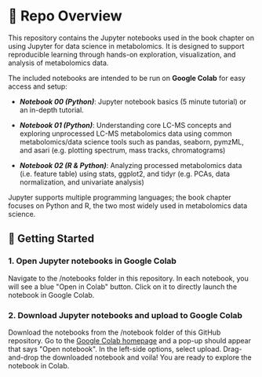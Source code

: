 # :notebook_with_decorative_cover: Repo Overview

This repository contains the Jupyter notebooks used in the book chapter on using Jupyter for data science in metabolomics. It is designed to support reproducible learning through hands-on exploration, visualization, and analysis of metabolomics data. 

The included notebooks are intended to be run on **Google Colab** for easy access and setup:

- ***Notebook 00 (Python)***: Jupyter notebook basics (5 minute tutorial) or an in-depth tutorial.
  
- ***Notebook 01 (Python)***: Understanding core LC-MS concepts and exploring unprocessed LC-MS metabolomics data using common metabolomics/data science tools such as pandas, seaborn, pymzML, and asari (e.g. plotting spectrum, mass tracks, chromatograms)

- ***Notebook 02 (R & Python)***: Analyzing processed metabolomics data (i.e. feature table) using stats, ggplot2, and tidyr (e.g. PCAs, data normalization, and univariate analysis)

Jupyter supports multiple programming languages; the book chapter focuses on Python and R, the two most widely used in metabolomics data science.

## :rocket: Getting Started

### 1. Open Jupyter notebooks in Google Colab

Navigate to the /notebooks folder in this repository. In each notebook, you will see a blue "Open in Colab" button. Click on it to directly launch the notebook in Google Colab.

### 2. Download Jupyter notebooks and upload to Google Colab

Download the notebooks from the /notebook folder of this GitHub repository. Go to the [Google Colab homepage](https://colab.research.google.com/) and 
a pop-up should appear that says "Open notebook". In the left-side options, select upload. Drag-and-drop the downloaded notebook and voila! You are ready to explore the notebook in Colab.
